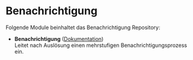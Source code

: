 # Benachrichtigung

Folgende Module beinhaltet das Benachrichtigung Repository:

- __Benachrichtigung__ ([Dokumentation](Benachrichtigung))  
	Leitet nach Auslösung einen mehrstufigen Benachrichtigungsprozess ein.